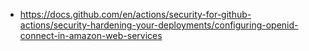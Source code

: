 


* https://docs.github.com/en/actions/security-for-github-actions/security-hardening-your-deployments/configuring-openid-connect-in-amazon-web-services
